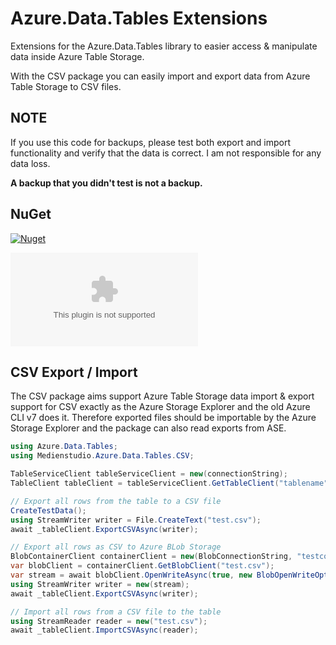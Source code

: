 # Azure.Data.Tables Extensions
Extensions for the Azure.Data.Tables library to easier access &amp; manipulate data inside Azure Table Storage.

With the CSV package you can easily import and export data from Azure Table Storage to CSV files.

## NOTE
If you use this code for backups, please test both export and import functionality and verify that the data is correct. I am not responsible for any data loss.

**A backup that you didn't test is not a backup.**

## NuGet
[![Nuget](https://img.shields.io/nuget/v/Medienstudio.Azure.Data.Tables.Extensions?label=Medienstudio.Azure.Data.Tables.Extensions%20on%20NuGet)](https://www.nuget.org/packages/Medienstudio.Azure.Data.Tables.Extensions/)

[![Nuget](https://img.shields.io/nuget/v/Medienstudio.Azure.Data.Tables.CSV?label=Medienstudio.Azure.Data.Tables.CSV%20on%20NuGet)](https://www.nuget.org/packages/Medienstudio.Azure.Data.Tables.CSV/)

## CSV Export / Import

The CSV package aims support Azure Table Storage data import & export support for CSV exactly as the Azure Storage Explorer and the old Azure CLI v7 does it. Therefore exported files should be importable by the Azure Storage Explorer and the package can also read exports from ASE. 

```csharp
using Azure.Data.Tables;
using Medienstudio.Azure.Data.Tables.CSV;

TableServiceClient tableServiceClient = new(connectionString);
TableClient tableClient = tableServiceClient.GetTableClient("tablename");

// Export all rows from the table to a CSV file
CreateTestData();
using StreamWriter writer = File.CreateText("test.csv");
await _tableClient.ExportCSVAsync(writer);

// Export all rows as CSV to Azure BLob Storage
BlobContainerClient containerClient = new(BlobConnectionString, "testcontainer");
var blobClient = containerClient.GetBlobClient("test.csv");
var stream = await blobClient.OpenWriteAsync(true, new BlobOpenWriteOptions() { HttpHeaders = new BlobHttpHeaders { ContentType = "text/csv" } });
using StreamWriter writer = new(stream);
await _tableClient.ExportCSVAsync(writer);

// Import all rows from a CSV file to the table
using StreamReader reader = new("test.csv");
await _tableClient.ImportCSVAsync(reader);
```
